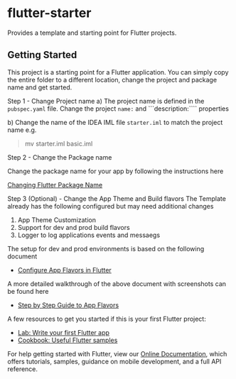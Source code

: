# flutter-starter
Provides a template and starting point for Flutter projects. 

## Getting Started

This project is a starting point for a Flutter application. You can simply copy
the entire folder to a different location, change the project and package name
and get started.

Step 1 - Change Project name
a) The project name is defined in the ```pubspec.yaml``` file. 
Change the project ```name:``` and ```description:```` properties

b) Change the name of the IDEA IML file ```starter.iml``` to match the project
name e.g.
> mv starter.iml basic.iml

Step 2 - Change the Package name

Change the package name for your app by following the instructions here

[Changing Flutter Package Name](https://pub.dev/packages/change_app_package_name)

Step 3 (Optional) - Change the App Theme and Build flavors 
The Template already has the following configured but may need additional changes
1) App Theme Customization
2) Support for dev and prod build flavors
3) Logger to log applications events and messaegs

The setup for dev and prod environments is based on the following document
- [Configure App Flavors in Flutter](https://docs.flutter.dev/deployment/flavors)

A more detailed walkthrough of the above document with screenshots can be found here
- [Step by Step Guide to App Flavors](https://medium.com/zeza-tech/using-flavors-in-flutter-app-to-separate-development-and-production-environment-b7d759c207f8)


A few resources to get you started if this is your first Flutter project:

- [Lab: Write your first Flutter app](https://flutter.dev/docs/get-started/codelab)
- [Cookbook: Useful Flutter samples](https://flutter.dev/docs/cookbook)

For help getting started with Flutter, view our
[Online Documentation](https://flutter.dev/docs), which offers tutorials,
samples, guidance on mobile development, and a full API reference.

